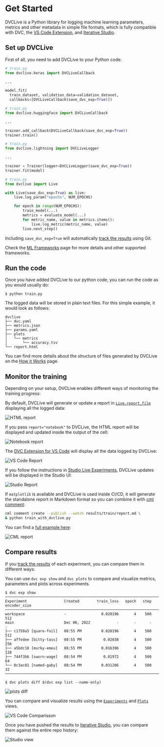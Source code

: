 # Get Started

DVCLive is a Python library for logging machine learning parameters, metrics and
other metadata in simple file formats, which is fully compatible with DVC, the
[VS Code Extension](https://marketplace.visualstudio.com/items?itemName=Iterative.dvc),
and [Iterative Studio](https://studio.iterative.ai/).

## Set up DVCLive

First of all, you need to add DVCLive to your Python code:

<toggle>
<tab title="Keras">

```python
# train.py
from dvclive.keras import DVCLiveCallback

...

model.fit(
  train_dataset, validation_data=validation_dataset,
  callbacks=[DVCLiveCallback(save_dvc_exp=True)])
```

</tab>

<tab title="Hugging Face">

```python
# train.py
from dvclive.huggingface import DVCLiveCallback

...

trainer.add_callback(DVCLiveCallback(save_dvc_exp=True))
trainer.train()
```

</tab>
<tab title="Pytorch Lightning">

```python
# train.py
from dvclive.lightning import DVCLiveLogger

...

trainer = Trainer(logger=DVCLiveLogger(save_dvc_exp=True))
trainer.fit(model)
```

</tab>

<tab title="Python API">

```python
# train.py
from dvclive import Live

with Live(save_dvc_exp=True) as live:
    live.log_param("epochs", NUM_EPOCHS)

    for epoch in range(NUM_EPOCHS):
        train_model(...)
        metrics = evaluate_model(...)
        for metric_name, value in metrics.items():
            live.log_metric(metric_name, value)
        live.next_step()
```

</tab>
</toggle>

<admon type="info">

Including `save_dvc_exp=True` will automatically
[track the results](/doc/dvclive/how-it-works#track-the-results) using Git.

</admon>

Check the [ML Frameworks](/doc/dvclive/api-reference/ml-frameworks) page for
more details and other supported frameworks.

## Run the code

Once you have added DVCLive to our python code, you can run the code as you
would usually do:

```cli
$ python train.py
```

The logged data will be stored in plain text files. For this simple example, it
would look as follows:

```
dvclive
├── dvc.yaml
├── metrics.json
├── params.yaml
├── plots
│   └── metrics
│       └── accuracy.tsv
└── report.html
```

<admon type="info" icon="book">

You can find more details about the structure of files generated by DVCLive on
the [How it Works](/doc/dvclive/how-it-works) page.

</admon>

## Monitor the training

Depending on your setup, DVCLive enables different ways of monitoring the
training progress:

<toggle>

<tab title="Standalone / Notebook">

By default, DVCLive will generate or update a report in
[`Live.report_file`](/doc/dvclive/api-reference/live#properties) displaying all
the logged data:

![HTML report](/img/dvclive-html.gif)

If you pass `report="notebook"` to DVCLive, the HTML report will be displayed
and updated inside the output of the cell:

![Notebook report](/img/dvclive-notebook.gif)

</tab>

<tab title="DVC Extension for VS Code">

The
[DVC Extension for VS Code](https://marketplace.visualstudio.com/items?itemName=Iterative.dvc)
will display all the data logged by DVCLive:

![VS Code Report](/img/dvclive-vscode-monitoring.gif)

</tab>

<tab title="Iterative Studio">

If you follow the instructions in
[Studio Live Experiments](/doc/studio/user-guide/projects-and-experiments/live-metrics-and-plots),
DVCLive updates will be displayed in the Studio UI:

![Studio Report](/img/dvclive-studio.gif)

</tab>

<tab title="CML">

If `matplotlib` is available and DVCLive is used inside CI/CD, it will generate
the standalone report in Markdown format so you can combine it with
[cml comment](https://cml.dev/doc/ref/comment):

```bash
cml comment create --publish --watch results/train/report.md \
& python train_with_dvclive.py
```

You can find a
[full example here](https://github.com/iterative/example-get-started-experiments/blob/main/.github/workflows/run-studio-experiment.yml):

![CML report](/img/dvclive-cml.gif)

</tab>

</toggle>

## Compare results

If you [track the results](/doc/dvclive/how-it-works#track-the-results) of each
experiment, you can compare them in different ways:

<toggle>

<tab title="DVC CLI">

You can use `dvc exp show` and `dvc plots` to compare and visualize metrics,
parameters and plots across experiments.

```cli
$ dvc exp show
────────────────────────────────────────────────────────────────────────────────────
Experiment                 Created        train_loss   epoch   step   encoder_size
────────────────────────────────────────────────────────────────────────────────────
workspace                  -                0.020196       4    500   512
main                       Dec 06, 2022            -       -      -   -
├── c1759a5 [quare-foil]   08:55 PM         0.020196       4    500   512
├── affedee [bitty-tass]   08:55 PM          0.02038       4    500   256
├── a5bdc18 [murky-emeu]   08:55 PM         0.016396       4    500   128
├── 744f3b6 [sworn-wage]   08:54 PM          0.01972       4    500   64
└── 0c3ac81 [named-gaby]   08:54 PM         0.031206       4    500   32
────────────────────────────────────────────────────────────────────────────────────
```

```cli
$ dvc plots diff $(dvc exp list --name-only)
```

![plots diff](/img/dvclive_exp_tracking_plots_diff.svg)

</tab>

<tab title="DVC Extension for VS Code">

You can compare and visualize results using the
[`Experiments`](https://github.com/iterative/vscode-dvc/blob/main/extension/resources/walkthrough/experiments-table.md)
and
[`Plots`](https://github.com/iterative/vscode-dvc/blob/main/extension/resources/walkthrough/plots.md)
views.

![VS Code Comparisson](/img/dvclive-vscode-compare.png)

</tab>

<tab title="Iterative Studio">

Once you have pushed the results to [Iterative Studio](/doc/studio), you can
compare them against the entire repo history:

![Studio view](/img/dvclive-studio.png)

</tab>

</toggle>
